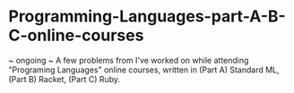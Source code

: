 # Programming-Languages-part-A-B-C-online-courses
~ ongoing ~ A few problems from I've worked on while attending "Programing Languages" online courses, written in (Part A) Standard ML, (Part B) Racket, (Part C) Ruby. 
